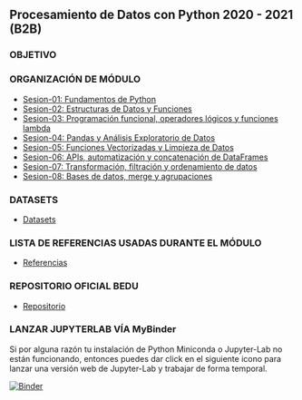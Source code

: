 ## Procesamiento de Datos con Python 2020 - 2021 (B2B)

### OBJETIVO 


### ORGANIZACIÓN DE MÓDULO 
 
 - [Sesion-01: Fundamentos de Python](Sesion-01/Readme.md)
 - [Sesion-02: Estructuras de Datos y Funciones](Sesion-02/Readme.md) 
 - [Sesion-03: Programación funcional, operadores lógicos y funciones lambda](Sesion-03/Readme.md)  
 - [Sesion-04: Pandas y Análisis Exploratorio de Datos](Sesion-04/Readme.md) 
 - [Sesion-05: Funciones Vectorizadas y Limpieza de Datos](Sesion-05/Readme.md) 
 - [Sesion-06: APIs, automatización y concatenación de DataFrames](Sesion-06/Readme.md) 
 - [Sesion-07: Transformación, filtración y ordenamiento de datos](Sesion-07/Readme.md)
 - [Sesion-08: Bases de datos, merge y agrupaciones](Sesion-08/Readme.md)

### DATASETS

- [Datasets](./Datasets/Readme.md)

### LISTA DE REFERENCIAS USADAS DURANTE EL MÓDULO

- [Referencias](./Referencias/Readme.md)

### REPOSITORIO OFICIAL BEDU

- [Repositorio](https://github.com/beduExpert/B1-Procesamiento-de-Datos-con-Python-2020)

### LANZAR JUPYTERLAB VÍA MyBinder
Si por alguna razón tu instalación de Python Miniconda o Jupyter-Lab no están funcionando, entonces puedes dar click en el siguiente icono para lanzar una versión web de Jupyter-Lab y trabajar de forma temporal.

[![Binder](https://mybinder.org/badge_logo.svg)](https://mybinder.org/v2/gh/rctorr/B1-Procesamiento-de-Datos-con-Python-RT/b2b)
